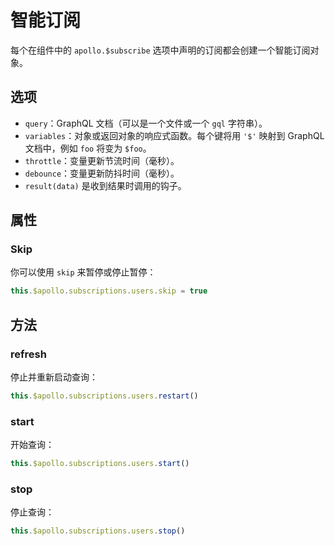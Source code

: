 # 智能订阅

每个在组件中的 `apollo.$subscribe` 选项中声明的订阅都会创建一个智能订阅对象。

## 选项

- `query`：GraphQL 文档（可以是一个文件或一个 `gql` 字符串）。
- `variables`：对象或返回对象的响应式函数。每个键将用 `'$'` 映射到 GraphQL 文档中，例如 `foo` 将变为 `$foo`。
- `throttle`：变量更新节流时间（毫秒）。
- `debounce`：变量更新防抖时间（毫秒）。
- `result(data)` 是收到结果时调用的钩子。

## 属性

### Skip

你可以使用 `skip` 来暂停或停止暂停：

```js
this.$apollo.subscriptions.users.skip = true
```

## 方法

### refresh

停止并重新启动查询：

```js
this.$apollo.subscriptions.users.restart()
```

### start

开始查询：

```js
this.$apollo.subscriptions.users.start()
```

### stop

停止查询：

```js
this.$apollo.subscriptions.users.stop()
```
